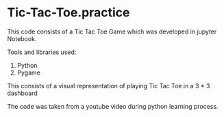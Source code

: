 # Tic-Tac-Toe.practice

This code consists of a Tic Tac Toe Game which was developed in jupyter Notebook.

Tools and libraries used:

1. Python
2. Pygame

This consists of a visual representation of playing Tic Tac Toe in a 3 * 3 dashboard

The code was taken from a youtube video during python learning process. 
